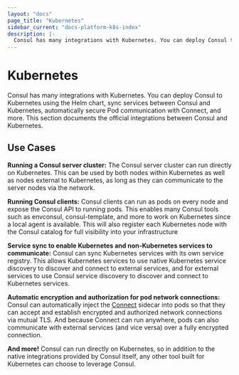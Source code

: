 ```yaml
---
layout: "docs"
page_title: "Kubernetes"
sidebar_current: "docs-platform-k8s-index"
description: |-
  Consul has many integrations with Kubernetes. You can deploy Consul to Kubernetes using the Helm chart, sync services between Consul and Kubernetes, automatically secure Pod communication with Connect, and more. This section documents the official integrations between Consul and Kubernetes.
---
```


# Kubernetes

Consul has many integrations with Kubernetes. You can deploy Consul
to Kubernetes using the Helm chart, sync services between Consul and
Kubernetes, automatically secure Pod communication with Connect, and more.
This section documents the official integrations between Consul and Kubernetes.

## Use Cases

**Running a Consul server cluster:** The Consul server cluster can run directly
on Kubernetes. This can be used by both nodes within Kubernetes as well as
nodes external to Kubernetes, as long as they can communicate to the server
nodes via the network.

**Running Consul clients:** Consul clients can run as pods on every node
and expose the Consul API to running pods. This enables many Consul tools
such as envconsul, consul-template, and more to work on Kubernetes since a
local agent is available. This will also register each Kubernetes node with
the Consul catalog for full visibility into your infrastructure

**Service sync to enable Kubernetes and non-Kubernetes services to communicate:**
Consul can sync Kubernetes services with its own service registry. This allows
Kubernetes services to use native Kubernetes service discovery to discover
and connect to external services, and for external services to use Consul
service discovery to discover and connect to Kubernetes services.

**Automatic encryption and authorization for pod network connections:**
Consul can automatically inject the [Connect](/docs/connect/index.html)
sidecar into pods so that they can accept and establish encrypted
and authorized network connections via mutual TLS. And because Connect
can run anywhere, pods can also communicate with external services (and
vice versa) over a fully encrypted connection.

**And more!** Consul can run directly on Kubernetes, so in addition to the
native integrations provided by Consul itself, any other tool built for
Kubernetes can choose to leverage Consul.
